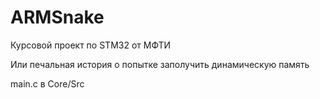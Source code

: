 # ARMSnake
Курсовой проект по STM32 от МФТИ

Или печальная история о попытке заполучить динамическую память

main.c в Core/Src
